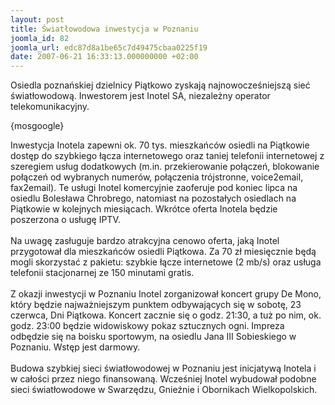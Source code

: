 ```yaml
---
layout: post
title: Światłowodowa inwestycja w Poznaniu
joomla_id: 82
joomla_url: edc87d8a1be65c7d49475cbaa0225f19
date: 2007-06-21 16:33:13.000000000 +02:00
---
```

Osiedla poznańskiej dzielnicy Piątkowo zyskają najnowocześniejszą sieć  światłowodową. Inwestorem jest Inotel SA, niezależny operator telekomunikacyjny.<p>{mosgoogle}</p><p>Inwestycja Inotela zapewni ok. 70 tys. mieszkańc&oacute;w osiedli na Piątkowie dostęp  do szybkiego łącza internetowego oraz taniej telefonii internetowej z szeregiem  usług dodatkowych (m.in. przekierowanie połączeń, blokowanie połączeń od  wybranych numer&oacute;w, połączenia tr&oacute;jstronne, voice2email, fax2email). Te usługi  Inotel komercyjnie zaoferuje pod koniec lipca na osiedlu Bolesława Chrobrego,  natomiast na pozostałych osiedlach na Piątkowie w kolejnych miesiącach. Wkr&oacute;tce  oferta Inotela będzie poszerzona o usługę IPTV.<br /><br />Na uwagę zasługuje bardzo  atrakcyjna cenowo oferta, jaką Inotel przygotował dla mieszkańc&oacute;w osiedli  Piątkowa. Za 70 zł miesięcznie będą mogli skorzystać z pakietu: szybkie łącze  internetowe (2 mb/s) oraz usługa telefonii stacjonarnej ze 150 minutami  gratis.<br /><br />Z okazji inwestycji w Poznaniu Inotel zorganizował koncert grupy  De Mono, kt&oacute;ry będzie najważniejszym punktem odbywających się w sobotę, 23  czerwca, Dni Piątkowa. Koncert zacznie się o godz. 21:30, a tuż po nim, ok.  godz. 23:00 będzie widowiskowy pokaz sztucznych ogni. Impreza odbędzie się na  boisku sportowym, na osiedlu Jana III Sobieskiego w Poznaniu. Wstęp jest  darmowy.<br /><br />Budowa szybkiej sieci światłowodowej w Poznaniu jest inicjatywą  Inotela i w całości przez niego finansowaną. Wcześniej Inotel wybudował podobne  sieci światłowodowe w Swarzędzu, Gnieźnie i Obornikach Wielkopolskich. </p>
